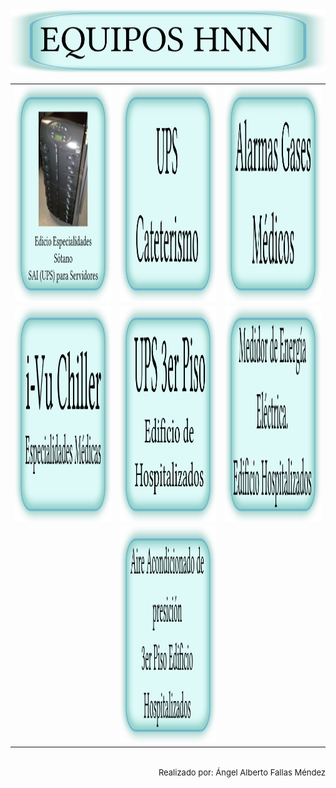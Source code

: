 <!DOCTYPE html PUBLIC "-//W3C//DTD HTML 4.01 Transitional//EN">
<html><head>
    <meta http-equiv="content-type" content="text/html; charset=UTF-8">
    <title>Equipos_AGIM</title>
    <meta content="Angel Alberto Fallas Mendes" name="author">
    <meta content="Pagina Web para equipos HNN AGIM" name="description">
  </head>
  <body background="Fondo_Cuadricula_(02)_V01.png">
    <div align="center"><img src="Encabezado_%2801%29.png" alt="EQUIPOS
        AGIM" height="102" width="1000"></div>
    <table="" border="0" cellpadding="2" cellspacing="2" width="1328" height="830"><table="" border="0" cellpadding="2" cellspacing="2" width="1328" height="830">
        <table border="0" cellspacing="0" cellpadding="0" align="center" width="80%">
          <tbody>
            <tr>
              <td valign="top" align="center"><a href="http://10.122.0.64/"><img alt="EE Sotano - SAI                    (UPS) Servidores" src="11_EE_PS_SAI_Servidores_%2803%29.png" style="   width: 300px; height: 345px; border: 0px solid;"></a></td>
              <td valign="top" align="center"><a href="http://10.122.208.40"><img alt="UPS Cateterismo" src="12_Cuadro_UPS_Cateterismo%2801%29.png" style=" width: 300px; height: 345px; border: 0px solid;"></a> </td>
              <td valign="top" align="center"><a href="http://10.122.56.40/"><img alt="Alarma de gases                    médicos" src="13_Cuadro_Alarma_Gases_Medicos01%29.png" style=" width: 300px; height: 345px; border: 0px solid;"></a><br>
              </td>
            </tr>
            <tr>
              <td valign="top" align="center"><a href="http://10.122.208.39/?logout=true"><img alt="i                    Vu Chiller Especialidades Médicas" src="21_i_Vu_Chiller_EE.png" style=" width: 300px; height: 345px; border: 0px solid;"></a><br>
              </td>
              <td valign="top" align="center"><a href="http://10.122.0.65/"><img alt="UPS (SAI) del 3er                    piso del edificio Hospitalizados" src="22_UPS_3er_Edificio_Hospitalizados.png" style=" width: 300px; height: 345px; border: 0px solid;"></a><br>
              </td>
              <td valign="top" align="center"><a href="http://web.cnfl.go.cr/primeweb/Login.aspx"><img alt="Medidor de energía eléctrica del edificio de                    Hospitalizados" src="23_Medidor_Energia_Electrica_EH.png" style=" width: 300px; height: 345px; border: 0px solid;"></a><br>
              </td>
            </tr>
            <tr>
              <td valign="top" align="center"><br>
              </td>
              <td valign="top" align="center"><a href="http://10.122.0.23/"><img alt="Aire                    acondicionado de presición del 3er piso                    Hospitalizados." src="32_AireAcondicinado_3er_Edificio_Hospitalizados.png" style=" width: 300px; height: 345px; border: 0px solid;"></a></td>
              <td valign="top" align="center"><br>
</td>
            </tr>
          </tbody>
        </table></table=""></table="">
<div style="text-align: right;"><table="" border="0" cellpadding="2" cellspacing="2" width="1328" height="830"><table="" border="0" cellpadding="2" cellspacing="2" width="1328" height="830">
      </table=""></table=""><font size="-1"><table="" border="0" cellpadding="2" cellspacing="2" width="1328" height="830"><table="" border="0" cellpadding="2" cellspacing="2" width="1328" height="830"><br>
Realizado por: Ángel Alberto Fallas Méndez</table=""></table=""></font><br>
  <table="" border="0" cellpadding="2" cellspacing="2" width="1328" height="830"><table="" border="0" cellpadding="2" cellspacing="2" width="1328" height="830">
      </table=""> </table=""></div>

  

</body></html>
